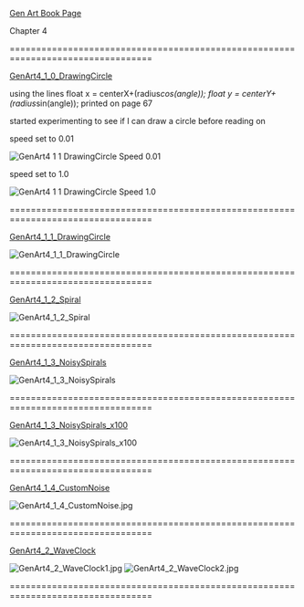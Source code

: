 [Gen Art Book Page](http://zenbullets.com/blog/?page_id=799)

Chapter 4



=================================================================================

[GenArt4_1_0_DrawingCircle](https://github.com/VJZEF/GenArt/tree/master/Chapter%204/GenArt4_1_0_DrawingCircle)

using the lines
float x = centerX+(radius*cos(angle));
float y = centerY+(radius*sin(angle));
printed on page 67

started experimenting to see if I can draw a circle before reading on

speed set to 0.01

![GenArt4 1 1 DrawingCircle Speed 0.01](https://github.com/VJZEF/GenArt/blob/master/Chapter%204/GenArt4_1_0_DrawingCircle/GenArt4_1_1_DrawingCircle_speed-0.01.jpg?raw=true)


speed set to 1.0

![GenArt4 1 1 DrawingCircle Speed 1.0](https://github.com/VJZEF/GenArt/blob/master/Chapter%204/GenArt4_1_0_DrawingCircle/GenArt4_1_1_DrawingCircle_speed-1.0.jpg?raw=true)



=================================================================================


[GenArt4_1_1_DrawingCircle](https://github.com/VJZEF/GenArt/tree/master/Chapter%204/GenArt4_1_1_DrawingCircle)


![GenArt4_1_1_DrawingCircle](https://github.com/VJZEF/GenArt/blob/master/Chapter%204/GenArt4_1_1_DrawingCircle/GenArt4_1_1_DrawingCircle.jpg?raw=true)



=================================================================================


[GenArt4_1_2_Spiral](https://github.com/VJZEF/GenArt/tree/master/Chapter%204/GenArt4_1_2_Spiral)

![GenArt4_1_2_Spiral](https://github.com/VJZEF/GenArt/blob/master/Chapter%204/GenArt4_1_2_Spiral/GenArt4_1_2_Spiral.jpg?raw=true)



=================================================================================


[GenArt4_1_3_NoisySpirals](https://github.com/VJZEF/GenArt/tree/master/Chapter%204/GenArt4_1_3_NoisySpirals)

![GenArt4_1_3_NoisySpirals](https://github.com/VJZEF/GenArt/blob/master/Chapter%204/GenArt4_1_3_NoisySpirals/GenArt4_1_3_NoisySpirals.jpg?raw=true)



=================================================================================


[GenArt4_1_3_NoisySpirals_x100](https://github.com/VJZEF/GenArt/tree/master/Chapter%204/GenArt4_1_3_NoisySpirals_x100)

![GenArt4_1_3_NoisySpirals_x100](https://github.com/VJZEF/GenArt/blob/master/Chapter%204/GenArt4_1_3_NoisySpirals_x100/GenArt4_1_3_NoisySpirals_x100.jpg?raw=true)



=================================================================================


[GenArt4_1_4_CustomNoise](https://github.com/VJZEF/GenArt/tree/master/Chapter%204/GenArt4_1_4_CustomNoise)

![GenArt4_1_4_CustomNoise.jpg](https://github.com/VJZEF/GenArt/blob/master/Chapter%204/GenArt4_1_4_CustomNoise/GenArt4_1_4_CustomNoise.jpg?raw=true)



=================================================================================


[GenArt4_2_WaveClock](https://github.com/VJZEF/GenArt/tree/master/Chapter%204/GenArt4_2_Waveclock)

![GenArt4_2_WaveClock1.jpg](https://github.com/VJZEF/GenArt/blob/master/Chapter%204/GenArt4_2_Waveclock/GenArt4_2_WaveClock1.jpg?raw=true)
![GenArt4_2_WaveClock2.jpg](https://github.com/VJZEF/GenArt/blob/master/Chapter%204/GenArt4_2_Waveclock/GenArt4_2_WaveClock2.jpg?raw=true)



=================================================================================
